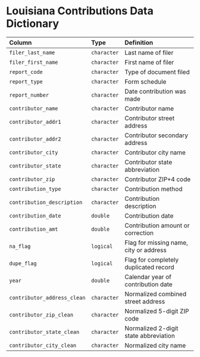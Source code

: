 # Louisiana Contributions Data Dictionary

|Column                      |Type        |Definition                             |
|:---------------------------|:-----------|:--------------------------------------|
|`filer_last_name`           |`character` |Last name of filer                     |
|`filer_first_name`          |`character` |First name of filer                    |
|`report_code`               |`character` |Type of document filed                 |
|`report_type`               |`character` |Form schedule                          |
|`report_number`             |`character` |Date contribution was made             |
|`contributor_name`          |`character` |Contributor name                       |
|`contributor_addr1`         |`character` |Contributor street address             |
|`contributor_addr2`         |`character` |Contributor secondary address          |
|`contributor_city`          |`character` |Contributor city name                  |
|`contributor_state`         |`character` |Contributor state abbreviation         |
|`contributor_zip`           |`character` |Contributor ZIP+4 code                 |
|`contribution_type`         |`character` |Contribution method                    |
|`contribution_description`  |`character` |Contribution description               |
|`contribution_date`         |`double`    |Contribution date                      |
|`contribution_amt`          |`double`    |Contribution amount or correction      |
|`na_flag`                   |`logical`   |Flag for missing name, city or address |
|`dupe_flag`                 |`logical`   |Flag for completely duplicated record  |
|`year`                      |`double`    |Calendar year of contribution date     |
|`contributor_address_clean` |`character` |Normalized combined street address     |
|`contributor_zip_clean`     |`character` |Normalized 5-digit ZIP code            |
|`contributor_state_clean`   |`character` |Normalized 2-digit state abbreviation  |
|`contributor_city_clean`    |`character` |Normalized city name                   |
